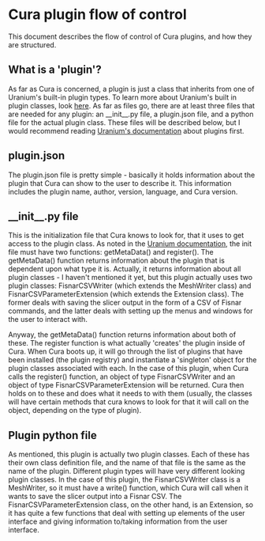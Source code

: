 # Cura plugin flow of control
This document describes the flow of control of Cura plugins, and how they are
structured.

## What is a 'plugin'?
As far as Cura is concerned, a plugin is just a class that inherits from one of
Uranium's built-in plugin types. To learn more about Uranium's built in plugin
classes, look [here](https://github.com/Ultimaker/Uranium/wiki/Plugin-Types).
As far as files go, there are at least three files that are needed for any
plugin: an \_\_init\_\_.py file, a plugin.json file, and a python file for the
actual plugin class. These files will be described below, but I would recommend
reading [Uranium's documentation](https://github.com/Ultimaker/Uranium/wiki/Creating-plugins) about plugins first.

## plugin.json
The plugin.json file is pretty simple - basically it holds information about the
plugin that Cura can show to the user to describe it. This information includes
the plugin name, author, version, language, and Cura version.

## \_\_init\_\_.py file
This is the initialization file that Cura knows to look for, that it uses
to get access to the plugin class. As noted in the [Uranium documentation](https://github.com/Ultimaker/Uranium/blob/main/docs/plugins.md), the init file must have two functions: getMetaData()
and register(). The getMetaData() function returns information about the plugin
that is dependent upon what type it is. Actually, it returns information about
all plugin classes - I haven't mentioned it yet, but this plugin actually uses
two plugin classes: FisnarCSVWriter (which extends the MeshWriter class) and
FisnarCSVParameterExtension (which extends the Extension class). The former
deals with saving the slicer output in the form of a CSV of Fisnar commands, and
the latter deals with setting up the menus and windows for the user to interact
with.

Anyway, the getMetaData() function returns information about both of these. The
register function is what actually 'creates' the plugin inside of Cura. When Cura
boots up, it will go through the list of plugins that have been installed (the
plugin registry) and instantiate a 'singleton' object for the plugin classes
associated with each. In the case of this plugin, when Cura calls the register()
function, an object of type FisnarCSVWriter and an object of type FisnarCSVParameterExtension
will be returned. Cura then holds on to these and does what it needs to with
them (usually, the classes will have certain methods that cura knows to look
for that it will call on the object, depending on the type of plugin).

## Plugin python file
As mentioned, this plugin is actually two plugin classes. Each of these has their
own class definition file, and the name of that file is the same as the name of
the plugin. Different plugin types will have very different looking plugin classes.
In the case of this plugin, the FisnarCSVWriter class is a MeshWriter, so it must have a
write() function, which Cura will call when it wants to save the slicer output
into a Fisnar CSV. The FisnarCSVParameterExtension class, on the other hand, is
an Extension, so it has quite a few functions that deal with setting up elements
of the user interface and giving information to/taking information from the user
interface.
